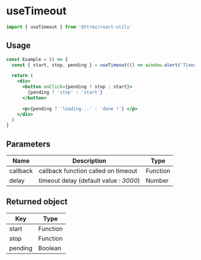 # useTimeout

```jsx
import { useTimeout } from '@ttrmz/react-utils'
```

## Usage

```jsx
const Example = () => {
  const { start, stop, pending } = useTimeout(() => window.alert('Timeout !'))

  return (
    <div>
      <button onClick={pending ? stop : start}>
        {pending ? 'stop' : 'start'}
      </button>

      <p>{pending ? 'loading...' : 'done !'} </p>
    </div>
  )
}
```

## Parameters

| Name     | Description                            | Type     |
| -------- | -------------------------------------- | -------- |
| callback | callback function called on timeout    | Function |
| delay    | timeout delay (default value : _3000_) | Number   |

## Returned object

| Key     | Type     |
| ------- | -------- |
| start   | Function |
| stop    | Function |
| pending | Boolean  |
